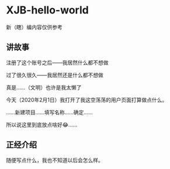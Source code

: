 # XJB-hello-world
新（瞎）编内容仅供参考
## 讲故事
注册了这个账号之后——我居然什么都不想做

过了很久很久——我居然还是什么都不想做

真是……（文明）也许是我太懒了

今天（2020年2月1日）我打开了我这空荡荡的用户页面打算做点什么。

……新建项目……填写名称……确定……

所以说这里到底放点啥好😂……

## 正经介绍
随便写点什么，我也不知道以后会怎么样。
